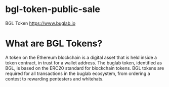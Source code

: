 # bgl-token-public-sale
BGL Token https://www.buglab.io

# What are BGL Tokens?
A token on the Ethereum blockchain is a digital asset that is held inside a token contract, in trust for a wallet address.
The buglab token, identified as BGL, is based on the ERC20 standard for blockchain tokens.
BGL tokens are required for all transactions in the buglab ecosystem, from ordering a contest to rewarding pentesters and whitehats.
